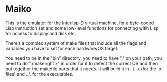 # Maiko

This is the emulator for the Interlisp-D virtual machine, for a
byte-coded Lisp instruction set and some low-level functions for
connecting witih Lisp for access to display and disk etc.

There’s a complex system of make files that include all the flags and
variables you have to set for each hardware/OS target.

You need to be in the "bin" directory, you need to have "." on your
path, you need to do "./makeright x" in order for it to detect the
correct OS and then put together the makefile parts that it needs.  It
will build it in ../<osname>.<cputype>-x (for the .o files) and
../<osname>.<cputype> for the executables.



